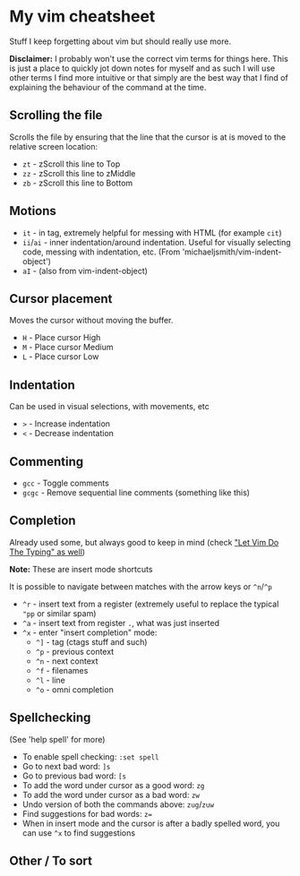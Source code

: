 # My vim cheatsheet

Stuff I keep forgetting about vim but should really use more.

**Disclaimer:** I probably won't use the correct vim terms for things here. This is just a place to quickly jot down notes for myself and as such I will use other terms I find more intuitive or that simply are the best way that I find of explaining the behaviour of the command at the time.

## Scrolling the file

Scrolls the file by ensuring that the line that the cursor is at is moved to the relative screen location:

* `zt` - zScroll this line to Top
* `zz` - zScroll this line to zMiddle
* `zb` - zScroll this line to Bottom

## Motions

* `it` - in tag, extremely helpful for messing with HTML (for example `cit`)
* `ii`/`ai` - inner indentation/around indentation. Useful for visually selecting code, messing with indentation, etc. (From 'michaeljsmith/vim-indent-object')
* `aI` - (also from vim-indent-object) 

## Cursor placement

Moves the cursor without moving the buffer.

* `H` - Place cursor High
* `M` - Place cursor Medium
* `L` - Place cursor Low

## Indentation

Can be used in visual selections, with movements, etc

* `>` - Increase indentation
* `<` - Decrease indentation

## Commenting

* `gcc` - Toggle comments
* `gcgc` - Remove sequential line comments (something like this)

## Completion

Already used some, but always good to keep in mind (check ["Let Vim Do The Typing" as well](https://www.youtube.com/watch?v=3TX3kV3TICU))

**Note:** These are insert mode shortcuts

It is possible to navigate between matches with the arrow keys or `^n`/`^p`

* `^r` - insert text from a register (extremely useful to replace the typical `"pp` or similar spam)
* `^a` - insert text from register `.`, what was just inserted
* `^x` - enter "insert completion" mode:
    * `^]` - tag (ctags stuff and such)
    * `^p` - previous context
    * `^n` - next context
    * `^f` - filenames
    * `^l` - line
    * `^o` - omni completion

## Spellchecking

(See 'help spell' for more)

* To enable spell checking: `:set spell`
* Go to next bad word: `]s`
* Go to previous bad word: `[s`
* To add the word under cursor as a good word: `zg`
* To add the word under cursor as a bad word: `zw`
* Undo version of both the commands above: `zug`/`zuw`
* Find suggestions for bad words: `z=`
* When in insert mode and the cursor is after a badly spelled word, you can use `^x` to find suggestions

## Other / To sort


